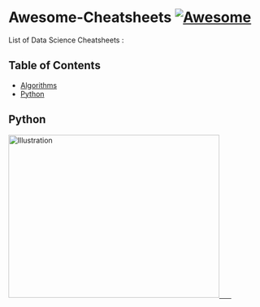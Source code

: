 # Awesome-Cheatsheets [![Awesome](https://awesome.re/badge.svg)](https://awesome.re)



List of Data Science Cheatsheets :

## Table of Contents
- [Algorithms](Algorithms/)
- [Python](Python/)


## Python

<a href="https://github.com/sachans/DataScience_CheatSheet/blob/master/Python/pandas.pdf"><img src="https://github.com/sachans/DataScience_CheatSheet/blob/master/Images/DA_Pandas.PNG" alt="Illustration" height="320px" width="415px"/> &nbsp; &nbsp; &nbsp;
